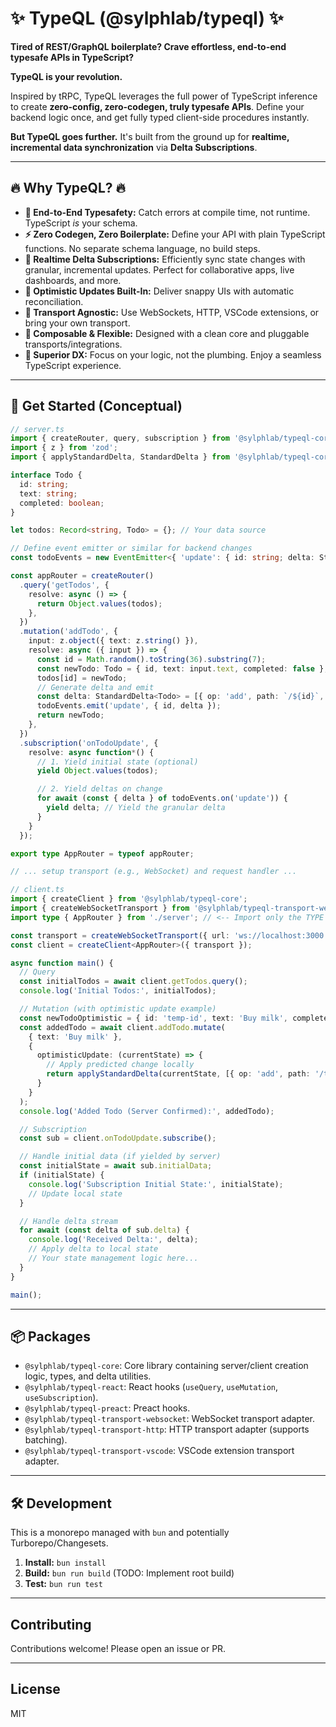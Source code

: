 # ✨ TypeQL (@sylphlab/typeql) ✨

**Tired of REST/GraphQL boilerplate? Crave effortless, end-to-end typesafe APIs in TypeScript?**

**TypeQL is your revolution.**

Inspired by tRPC, TypeQL leverages the full power of TypeScript inference to create **zero-config, zero-codegen, truly typesafe APIs**. Define your backend logic once, and get fully typed client-side procedures instantly.

**But TypeQL goes further.** It's built from the ground up for **realtime, incremental data synchronization** via **Delta Subscriptions**.

---

## 🔥 Why TypeQL? 🔥

*   **🤯 End-to-End Typesafety:** Catch errors at compile time, not runtime. TypeScript *is* your schema.
*   **⚡️ Zero Codegen, Zero Boilerplate:** Define your API with plain TypeScript functions. No separate schema language, no build steps.
*   **🌊 Realtime Delta Subscriptions:** Efficiently sync state changes with granular, incremental updates. Perfect for collaborative apps, live dashboards, and more.
*   **🚀 Optimistic Updates Built-In:** Deliver snappy UIs with automatic reconciliation.
*   **🔌 Transport Agnostic:** Use WebSockets, HTTP, VSCode extensions, or bring your own transport.
*   **🧩 Composable & Flexible:** Designed with a clean core and pluggable transports/integrations.
*   **🎯 Superior DX:** Focus on your logic, not the plumbing. Enjoy a seamless TypeScript experience.

---

## 🚀 Get Started (Conceptual)

```typescript
// server.ts
import { createRouter, query, subscription } from '@sylphlab/typeql-core';
import { z } from 'zod';
import { applyStandardDelta, StandardDelta } from '@sylphlab/typeql-core'; // Assuming delta utils

interface Todo {
  id: string;
  text: string;
  completed: boolean;
}

let todos: Record<string, Todo> = {}; // Your data source

// Define event emitter or similar for backend changes
const todoEvents = new EventEmitter<{ 'update': { id: string; delta: StandardDelta<Todo> } }>();

const appRouter = createRouter()
  .query('getTodos', {
    resolve: async () => {
      return Object.values(todos);
    },
  })
  .mutation('addTodo', {
    input: z.object({ text: z.string() }),
    resolve: async ({ input }) => {
      const id = Math.random().toString(36).substring(7);
      const newTodo: Todo = { id, text: input.text, completed: false };
      todos[id] = newTodo;
      // Generate delta and emit
      const delta: StandardDelta<Todo> = [{ op: 'add', path: `/${id}`, value: newTodo }];
      todoEvents.emit('update', { id, delta });
      return newTodo;
    },
  })
  .subscription('onTodoUpdate', {
    resolve: async function*() {
      // 1. Yield initial state (optional)
      yield Object.values(todos);

      // 2. Yield deltas on change
      for await (const { delta } of todoEvents.on('update')) {
        yield delta; // Yield the granular delta
      }
    }
  });

export type AppRouter = typeof appRouter;

// ... setup transport (e.g., WebSocket) and request handler ...
```

```typescript
// client.ts
import { createClient } from '@sylphlab/typeql-core';
import { createWebSocketTransport } from '@sylphlab/typeql-transport-websocket';
import type { AppRouter } from './server'; // <-- Import only the TYPE

const transport = createWebSocketTransport({ url: 'ws://localhost:3000' });
const client = createClient<AppRouter>({ transport });

async function main() {
  // Query
  const initialTodos = await client.getTodos.query();
  console.log('Initial Todos:', initialTodos);

  // Mutation (with optimistic update example)
  const newTodoOptimistic = { id: 'temp-id', text: 'Buy milk', completed: false };
  const addedTodo = await client.addTodo.mutate(
    { text: 'Buy milk' },
    {
      optimisticUpdate: (currentState) => {
        // Apply predicted change locally
        return applyStandardDelta(currentState, [{ op: 'add', path: '/temp-id', value: newTodoOptimistic }]);
      }
    }
  );
  console.log('Added Todo (Server Confirmed):', addedTodo);

  // Subscription
  const sub = client.onTodoUpdate.subscribe();

  // Handle initial data (if yielded by server)
  const initialState = await sub.initialData;
  if (initialState) {
    console.log('Subscription Initial State:', initialState);
    // Update local state
  }

  // Handle delta stream
  for await (const delta of sub.delta) {
    console.log('Received Delta:', delta);
    // Apply delta to local state
    // Your state management logic here...
  }
}

main();
```

---

## 📦 Packages

*   `@sylphlab/typeql-core`: Core library containing server/client creation logic, types, and delta utilities.
*   `@sylphlab/typeql-react`: React hooks (`useQuery`, `useMutation`, `useSubscription`).
*   `@sylphlab/typeql-preact`: Preact hooks.
*   `@sylphlab/typeql-transport-websocket`: WebSocket transport adapter.
*   `@sylphlab/typeql-transport-http`: HTTP transport adapter (supports batching).
*   `@sylphlab/typeql-transport-vscode`: VSCode extension transport adapter.

---

## 🛠️ Development

This is a monorepo managed with `bun` and potentially Turborepo/Changesets.

1.  **Install:** `bun install`
2.  **Build:** `bun run build` (TODO: Implement root build)
3.  **Test:** `bun run test`

---

## Contributing

Contributions welcome! Please open an issue or PR.

---

## License

MIT